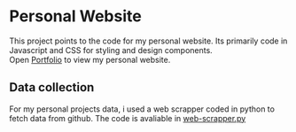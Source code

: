 # Personal Website

This project points to the code for my personal website. Its primarily code in Javascript and CSS for styling and design components.\
Open [Portfolio](https://abhishek03312.github.io/) to view my personal website.

## Data collection
For my personal projects data, i used a web scrapper coded in python to fetch data from github. The code is avaliable in [web-scrapper.py](https://github.com/ABHISHEK03312/abhishek03312.github.io/blob/master/web-scraper.py)
